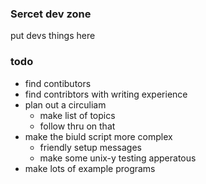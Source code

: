 ### Sercet dev zone

put devs things here

### todo

* find contibutors
* find contribtors with writing experience
* plan out a circuliam
    * make list of topics
    * follow thru on that
* make the biuld script more complex
    * friendly setup messages
    * make some unix-y testing apperatous
* make lots of example programs
